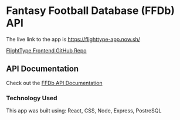 # Fantasy Football Database (FFDb) API

The live link to the app is https://flighttype-app.now.sh/

[FlightType Frontend GitHub Repo](https://github.com/cmacdonald131/flightType-App.git)


## API Documentation

Check out the [FFDb API Documentation](https://gist.github.com/cmacdonald131/c40b665d20e20c52c19aba537219c7ad)


### Technology Used

This app was built using:
React,
CSS,
Node,
Express,
PostreSQL
